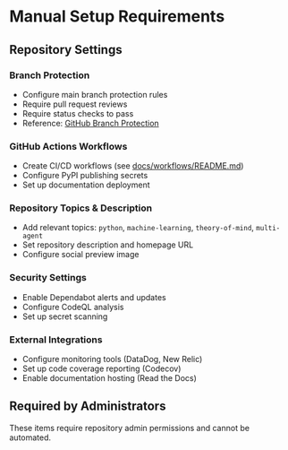 # Manual Setup Requirements

## Repository Settings

### Branch Protection
- Configure main branch protection rules
- Require pull request reviews
- Require status checks to pass
- Reference: [GitHub Branch Protection](https://docs.github.com/en/repositories/configuring-branches-and-merges-in-your-repository/defining-the-mergeability-of-pull-requests/about-protected-branches)

### GitHub Actions Workflows
- Create CI/CD workflows (see [docs/workflows/README.md](workflows/README.md))
- Configure PyPI publishing secrets
- Set up documentation deployment

### Repository Topics & Description
- Add relevant topics: `python`, `machine-learning`, `theory-of-mind`, `multi-agent`
- Set repository description and homepage URL
- Configure social preview image

### Security Settings
- Enable Dependabot alerts and updates
- Configure CodeQL analysis
- Set up secret scanning

### External Integrations
- Configure monitoring tools (DataDog, New Relic)
- Set up code coverage reporting (Codecov)
- Enable documentation hosting (Read the Docs)

## Required by Administrators

These items require repository admin permissions and cannot be automated.